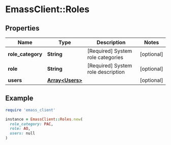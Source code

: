# EmassClient::Roles

## Properties

| Name | Type | Description | Notes |
| ---- | ---- | ----------- | ----- |
| **role_category** | **String** | [Required] System role categories | [optional] |
| **role** | **String** | [Required] System role description | [optional] |
| **users** | [**Array&lt;Users&gt;**](Users.md) |  | [optional] |

## Example

```ruby
require 'emass_client'

instance = EmassClient::Roles.new(
  role_category: PAC,
  role: AO,
  users: null
)
```

